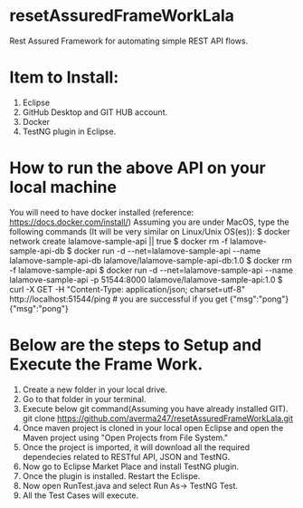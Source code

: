 # resetAssuredFrameWorkLala
Rest Assured Framework for automating simple REST API flows.

# Item to Install: 
  1. Eclipse
  2. GitHub Desktop and GIT HUB account.
  3. Docker
  4. TestNG plugin in Eclipse.
  
# How to run the above API on your local machine
You will need to have docker installed (reference: https://docs.docker.com/install/)
Assuming you are under MacOS, type the following commands (It will be very similar on Linux/Unix OS(es)):
$ docker network create lalamove-sample-api || true
$ docker rm -f lalamove-sample-api-db
$ docker run -d --net=lalamove-sample-api --name lalamove-sample-api-db lalamove/lalamove-sample-api-db:1.0
$ docker rm -f lalamove-sample-api
$ docker run -d --net=lalamove-sample-api --name lalamove-sample-api -p 51544:8000 lalamove/lalamove-sample-api:1.0
$ curl -X GET -H "Content-Type: application/json; charset=utf-8" http://localhost:51544/ping # you are successful if you get {"msg":"pong"}
{"msg":"pong"}

# Below are the steps to Setup and Execute the Frame Work.
  1. Create a new folder in your local drive.
  2. Go to that folder in your terminal. 
  3. Execute below git command(Assuming you have already installed GIT).
        git clone https://github.com/averma247/resetAssuredFrameWorkLala.git
  4. Once maven project is cloned in your local open Eclipse and open the Maven project using "Open Projects from File              System."
  5. Once the project is imported, it will download all the required dependecies related to RESTful API, JSON and TestNG.
  6. Now go to Eclipse Market Place and install TestNG plugin.
  7. Once the plugin is installed. Restart the Eclispe.
  8. Now open RunTest.java and select Run As-> TestNG Test.
  9. All the Test Cases will execute. 
  
